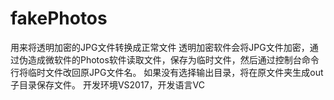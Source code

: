 # fakePhotos
用来将透明加密的JPG文件转换成正常文件
透明加密软件会将JPG文件加密，通过伪造成微软件的Photos软件读取文件，保存为临时文件，然后通过控制台命令行将临时文件改回原JPG文件名。
如果没有选择输出目录，将在原文件夹生成out子目录保存文件。
开发环境VS2017，开发语言VC
